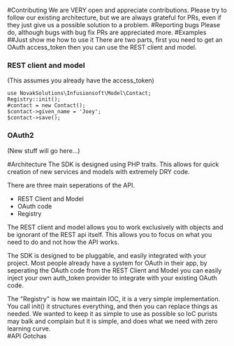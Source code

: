 #Contributing
We are VERY open and appreciate contributions.  Please try to follow our existing architecture, but we are always grateful for PRs, even if they just give us a possible solution to a problem.
#Reporting bugs
Please do, although bugs with bug fix PRs are appreciated more.
#Examples
##Just show me how to use it
There are two parts, first you need to get an OAuth access_token then you can use the REST client and model.
### REST client and model
(This assumes you already have the access_token)
```
use NovakSolutions\Infusionsoft\Model\Contact;
Registry::init();
#contact = new Contact();
$contact->given_name = 'Joey';
$contact->save();
```
### OAuth2

(New stuff will go here...)

#Architecture
The SDK is designed using PHP traits.  This allows for quick creation of new services and models with extremely DRY code.

There are three main seperations of the API.

* REST Client and Model
* OAuth code
* Registry

The REST client and model allows you to work exclusively with objects and be ignorant of the REST api itself.  This allows you to focus on what you need to do and not how the API works.  

The SDK is designed to be pluggable, and easily integrated with your project.  Most people already have a system for OAuth in their app, by seperating the OAuth code from the REST Client and Model you can easily inject your own auth_token provider to integrate with your existing OAuth code.  

The "Registry" is how we maintain IOC, it is a very simple implementation.  You call init() it structures everything, and then you can replace things as needed.  We wanted to keep it as simple to use as possible so IoC purists may balk and complain but it is simple, and does what we need with zero learning curve.  
#API Gotchas
